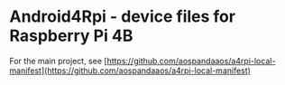 # Android4Rpi - device files for Raspberry Pi 4B

For the main project, see [https://github.com/aospandaaos/a4rpi-local-manifest](https://github.com/aospandaaos/a4rpi-local-manifest)

